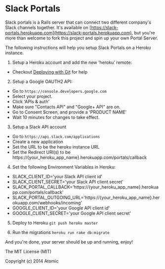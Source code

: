 Slack Portals
===

Slack portals is a Rails server that can connect two different company's Slack channels together. It's available on [https://slack-portals.herokuapp.com](https://slack-portals.herokuapp.com), but you're more than welcome to fork this project and spin up your own Portal Server.

The following instructions will help you setup Slack Portals on a Heroku instance.

1. Setup a Heroku account and add the new 'heroku' remote:
  - Checkout [Deploying with Git](https://devcenter.heroku.com/articles/git) for help

2. Setup a Google OAUTH2 API:
  - Go to `https://console.developers.google.com`
  - Select your project.
  - Click 'APIs & auth'
  - Make sure "Contacts API" and "Google+ API" are on.
  - Go to Consent Screen, and provide a 'PRODUCT NAME'
  - Wait 10 minutes for changes to take effect.

3. Setup a Slack API account
  - Go to `https://api.slack.com/applications`
  - Create a new application
  - Set the URL to be the heroku instance URL
  - Set the Redirect URI(s) to be https://{your_heroku_app_name}.herokuapp.com/portals/callback

4. Set the following Environment Variables in Heroku:
  - SLACK_CLIENT_ID='your Slack API client id'
  - SLACK_CLIENT_SECRET='your Slack API client secret'
  - SLACK_PORTAL_CALLBACK='https://{your_heroku_app_name}.herokuapp.com/portals/callback'
  - SLACK_PORTAL_OUTGOING_URL='https://{your_heroku_app_name}.herokuapp.com/webhooks/incoming'
  - GOOGLE_CLIENT_ID='your Google API client id'
  - GOOGLE_CLIENT_SECRET='your Google API client secret'

5. Deploy to Heroku `git push heroku master`

6. Run the migrations `heroku run rake db:migrate`


And you're done, your server should be up and running, enjoy!


The MIT License (MIT)

Copyright (c) 2014 Atomic